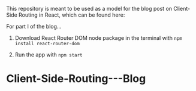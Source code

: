 This repository is meant to be used as a model for the blog post on Client-Side Routing in React, which can be found here:

For part I of the blog...

1) Download React Router DOM node package in the terminal with `npm install react-router-dom`

2) Run the app with `npm start`
# Client-Side-Routing---Blog
